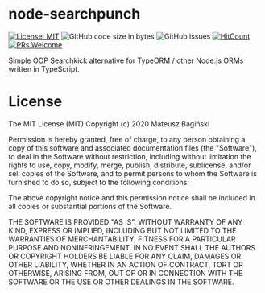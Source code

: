 # node-searchpunch

[![License: MIT](https://img.shields.io/badge/License-MIT-yellow.svg)](https://opensource.org/licenses/MIT)
![GitHub code size in bytes](https://img.shields.io/github/languages/code-size/mati365/node-searchpunch?style=flat-square)
![GitHub issues](https://img.shields.io/github/issues/mati365/node-searchpunch?style=flat-square)
[![HitCount](http://hits.dwyl.com/mati365/node-searchpunch.svg)](http://hits.dwyl.com/mati365/node-searchpunch)
[![PRs Welcome](https://img.shields.io/badge/PRs-welcome-brightgreen.svg?style=flat-square)](http://makeapullrequest.com)

Simple OOP Searchkick alternative for TypeORM / other Node.js ORMs written in TypeScript.

# License
The MIT License (MIT) Copyright (c) 2020 Mateusz Bagiński

Permission is hereby granted, free of charge, to any person obtaining a copy of this software and associated documentation files (the "Software"), to deal in the Software without restriction, including without limitation the rights to use, copy, modify, merge, publish, distribute, sublicense, and/or sell copies of the Software, and to permit persons to whom the Software is furnished to do so, subject to the following conditions:

The above copyright notice and this permission notice shall be included in all copies or substantial portions of the Software.

THE SOFTWARE IS PROVIDED "AS IS", WITHOUT WARRANTY OF ANY KIND, EXPRESS OR IMPLIED, INCLUDING BUT NOT LIMITED TO THE WARRANTIES OF MERCHANTABILITY, FITNESS FOR A PARTICULAR PURPOSE AND NONINFRINGEMENT. IN NO EVENT SHALL THE AUTHORS OR COPYRIGHT HOLDERS BE LIABLE FOR ANY CLAIM, DAMAGES OR OTHER LIABILITY, WHETHER IN AN ACTION OF CONTRACT, TORT OR OTHERWISE, ARISING FROM, OUT OF OR IN CONNECTION WITH THE SOFTWARE OR THE USE OR OTHER DEALINGS IN THE SOFTWARE.
